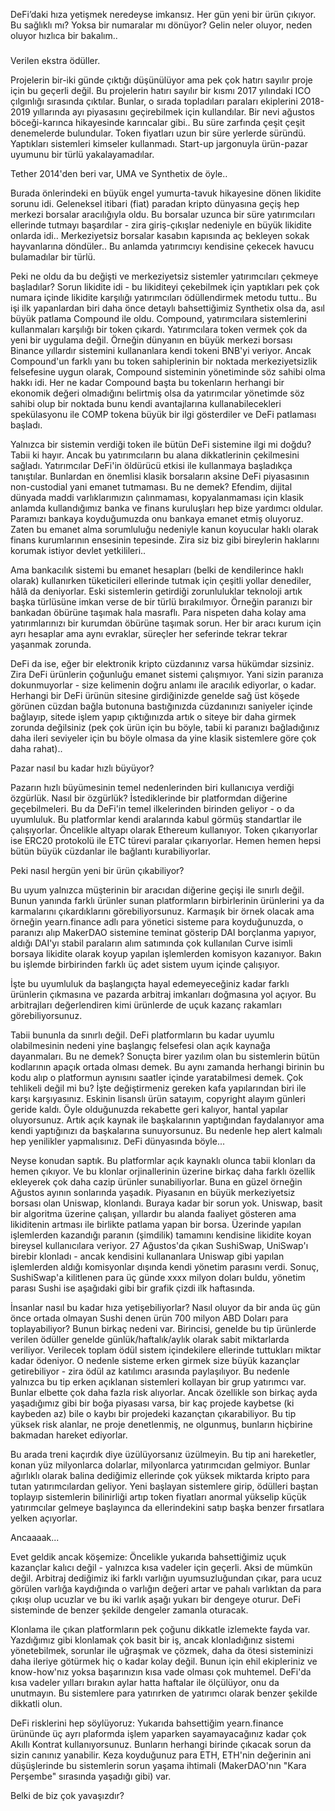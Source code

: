 DeFi’daki hıza yetişmek neredeyse imkansız. Her gün yeni bir ürün çıkıyor. Bu sağlıklı mı? Yoksa bir numaralar mı dönüyor? Gelin neler oluyor, neden oluyor hızlıca bir bakalım.. 


### 


Verilen ekstra ödüller. 


Projelerin bir-iki günde çıktığı düşünülüyor ama pek çok hatırı sayılır proje için bu geçerli değil. Bu projelerin hatırı sayılır bir kısmı 2017 yılındaki ICO çılgınlığı sırasında çıktılar. Bunlar, o sırada topladıları paraları ekiplerini 2018-2019 yıllarında ayı piyasasını geçirebilmek için kullandılar. Bir nevi ağustos böceği-karınca hikayesinde karıncalar gibi.. Bu süre zarfında çeşit çeşit denemelerde bulundular. Token fiyatları uzun bir süre yerlerde süründü. Yaptıkları sistemleri kimseler kullanmadı. Start-up jargonuyla ürün-pazar uyumunu bir türlü yakalayamadılar. 

Tether 2014'den beri var, UMA ve Synthetix de öyle.. 


Burada önlerindeki en büyük engel yumurta-tavuk hikayesine dönen likidite sorunu idi. Geleneksel itibari (fiat) paradan kripto dünyasına geçiş hep merkezi borsalar aracılığıyla oldu. Bu borsalar uzunca bir süre yatırımcıları ellerinde tutmayı başardılar - zira giriş-çıkışlar nedeniyle en büyük likidite onlarda idi.. Merkeziyetsiz borsalar kasabın kapısında aç bekleyen sokak hayvanlarına döndüler.. Bu anlamda yatırımcıyı kendisine çekecek havucu bulamadılar bir türlü. 

Peki ne oldu da bu değişti ve merkeziyetsiz sistemler yatırımcıları çekmeye başladılar? Sorun likidite idi - bu likiditeyi çekebilmek için yaptıkları pek çok numara içinde likidite karşılığı yatırımcıları ödüllendirmek metodu tuttu.. Bu işi ilk yapanlardan biri daha önce detaylı bahsettiğimiz Synthetix olsa da, asıl büyük patlama Compound ile oldu. Compound, yatırımcılara sistemlerini kullanmaları karşılığı bir token çıkardı. Yatırımcılara token vermek çok da yeni bir uygulama değil. Örneğin dünyanın en büyük merkezi borsası Binance yıllardır sistemini kullananlara kendi tokeni BNB'yi veriyor. Ancak Compound'un farklı yanı bu token sahiplerinin bir noktada merkeziyetsizlik felsefesine uygun olarak, Compound sisteminin yönetiminde söz sahibi olma hakkı idi. Her ne kadar Compound başta bu tokenların herhangi bir ekonomik değeri olmadığını belirtmiş olsa da yatırımcılar yönetimde söz sahibi olup bir noktada bunu kendi avantajlarına kullanabilecekleri spekülasyonu ile COMP tokena büyük bir ilgi gösterdiler ve DeFi patlaması başladı. 

Yalnızca bir sistemin verdiği token ile bütün DeFi sistemine ilgi mi doğdu? Tabii ki hayır. Ancak bu yatırımcıların bu alana dikkatlerinin çekilmesini sağladı. Yatırımcılar DeFi'in öldürücü etkisi ile kullanmaya başladıkça tanıştılar. Bunlardan en önemlisi klasik borsaların aksine DeFi piyasasının non-custodial yani emanet tutmaması. Bu ne demek? Efendim, dijital dünyada maddi varlıklarımızın çalınmaması, kopyalanmaması için klasik anlamda kullandığımız banka ve finans kuruluşları hep bize yardımcı oldular. Paramızı bankaya koyduğumuzda onu bankaya emanet etmiş oluyoruz. Zaten bu emanet alma sorumluluğu nedeniyle kanun koyucular haklı olarak finans kurumlarının ensesinin tepesinde. Zira siz biz gibi bireylerin haklarını korumak istiyor devlet yetkilileri.. 

Ama bankacılık sistemi bu emanet hesapları (belki de kendilerince haklı olarak) kullanırken tüketicileri ellerinde tutmak için çeşitli yollar denediler, hâlâ da deniyorlar. Eski sistemlerin getirdiği zorunluluklar teknoloji artık başka türlüsüne imkan verse de bir türlü bırakılmıyor. Örneğin paranızı bir bankadan öbürüne taşımak hala masraflı. Para nispeten daha kolay ama yatırımlarınızı bir kurumdan öbürüne taşımak sorun. Her bir aracı kurum için ayrı hesaplar ama aynı evraklar, süreçler her seferinde tekrar tekrar yaşanmak zorunda. 

DeFi da ise, eğer bir elektronik kripto cüzdanınız varsa hükümdar sizsiniz. Zira DeFi ürünlerin çoğunluğu emanet sistemi çalışmıyor. Yani sizin paranıza dokunmuyorlar - size kelimenin doğru anlamı ile aracılık ediyorlar, o kadar. Herhangi bir DeFi ürünün sitesine girdiğinizde genelde sağ üst köşede görünen cüzdan bağla butonuna bastığınızda cüzdanınızı saniyeler içinde bağlayıp, sitede işlem yapıp çıktığınızda artık o siteye bir daha girmek zorunda değilsiniz (pek çok ürün için bu böyle, tabii ki paranızı bağladığınız daha ileri seviyeler için bu böyle olmasa da yine klasik sistemlere göre çok daha rahat)..


Pazar nasıl bu kadar hızlı büyüyor? 

Pazarın hızlı büyümesinin temel nedenlerinden biri kullanıcıya verdiği özgürlük. Nasıl bir özgürlük? İstediklerinde bir platformdan diğerine geçebilmeleri. Bu da DeFi'in temel ilkelerinden birinden geliyor - o da uyumluluk. Bu platformlar kendi aralarında kabul görmüş standartlar ile çalışıyorlar. Öncelikle altyapı olarak Ethereum kullanıyor. Token çıkarıyorlar ise ERC20 protokolü ile ETC türevi paralar çıkarıyorlar. Hemen hemen hepsi bütün büyük cüzdanlar ile bağlantı kurabiliyorlar. 

Peki nasıl hergün yeni bir ürün çıkabiliyor? 

Bu uyum yalnızca müşterinin bir aracıdan diğerine geçişi ile sınırlı değil. Bunun yanında farklı ürünler sunan platformların birbirlerinin ürünlerini ya da karmalarını çıkardıklarını görebiliyorsunuz. Karmaşık bir örnek olacak ama örneğin yearn.finance adlı para yönetici sisteme para koyduğunuzda, o paranızı alıp MakerDAO sistemine teminat gösterip DAI borçlanma yapıyor, aldığı DAI'yı stabil paraların alım satımında çok kullanılan Curve isimli borsaya likidite olarak koyup yapılan işlemlerden komisyon kazanıyor. Bakın bu işlemde birbirinden farklı üç adet sistem uyum içinde çalışıyor.

İşte bu uyumluluk da başlangıçta hayal edemeyeceğiniz kadar farklı ürünlerin çıkmasına ve pazarda arbitraj imkanları doğmasına yol açıyor. Bu arbitrajları değerlendiren kimi ürünlerde de uçuk kazanç rakamları görebiliyorsunuz. 

Tabii bununla da sınırlı değil. DeFi platformların bu kadar uyumlu olabilmesinin nedeni yine başlangıç felsefesi olan açık kaynağa dayanmaları. Bu ne demek? Sonuçta birer yazılım olan bu sistemlerin bütün kodlarının apaçık ortada olması demek. Bu aynı zamanda herhangi birinin bu kodu alıp o platformun aynısını saatler içinde yaratabilmesi demek. Çok tehlikeli değil mi bu? İşte değiştirmeniz gereken kafa yapılarından biri ile karşı karşıyasınız. Eskinin lisanslı ürün satayım, copyright alayım günleri geride kaldı. Öyle olduğunuzda rekabette geri kalıyor, hantal yapılar oluyorsunuz. Artık açık kaynak ile başkalarının yaptığından faydalanıyor ama kendi yaptığınızı da başkalarına sunuyorsunuz. Bu nedenle hep alert kalmalı hep yenilikler yapmalısınız. DeFi dünyasında böyle... 

Neyse konudan saptık. Bu platformlar açık kaynaklı olunca tabii klonları da hemen çıkıyor. Ve bu klonlar orjinallerinin üzerine birkaç daha farklı özellik ekleyerek çok daha cazip ürünler sunabiliyorlar. Buna en güzel örneğin Ağustos ayının sonlarında yaşadık. Piyasanın en büyük merkeziyetsiz borsası olan Uniswap, klonlandı. Buraya kadar bir sorun yok. Uniswap, basit bir algoritma üzerine çalışan, yıllardır bu alanda faaliyet gösteren ama likiditenin artması ile birlikte patlama yapan bir borsa. Üzerinde yapılan işlemlerden kazandığı paranın (şimdilik) tamamını kendisine likidite koyan bireysel kullanıcılara veriyor. 27 Ağustos'da çıkan SushiSwap, UniSwap'ı birebir klonladı - ancak kendisini kullananlara Uniswap gibi yapılan işlemlerden aldığı komisyonlar dışında kendi yönetim parasını verdi. Sonuç, SushiSwap'a kilitlenen para üç günde xxxx milyon doları buldu,  yönetim parası Sushi ise aşağıdaki gibi bir grafik çizdi ilk haftasında. 

İnsanlar nasıl bu kadar hıza yetişebiliyorlar? Nasıl oluyor da bir anda üç gün önce ortada olmayan Sushi denen ürün 700 milyon ABD Doları para toplayabiliyor?
Bunun birkaç nedeni var. Birincisi, genelde bu tip ürünlerde verilen ödüller genelde günlük/haftalık/aylık olarak sabit miktarlarda veriliyor. Verilecek toplam ödül sistem içindekilere ellerinde tuttukları miktar kadar ödeniyor. O nedenle sisteme erken girmek size büyük kazançlar getirebiliyor - zira ödül az katılımcı arasında paylaşılıyor. Bu nedenle yalnızca bu tip erken açıklanan sistemleri kollayan bir grup yatırımcı var. Bunlar elbette çok daha fazla risk alıyorlar. Ancak özellikle son birkaç ayda yaşadığımız gibi bir boğa piyasası varsa, bir kaç projede kaybetse (ki kaybeden az) bile o kaybı bir projedeki kazançtan çıkarabiliyor. Bu tip yüksek risk alanlar, ne proje denetlenmiş, ne olgunmuş, bunların hiçbirine bakmadan hareket ediyorlar. 

Bu arada treni kaçırdık diye üzülüyorsanız üzülmeyin. Bu tip ani hareketler, konan yüz milyonlarca dolarlar, milyonlarca yatırımcıdan gelmiyor. Bunlar ağırlıklı olarak balina dediğimiz ellerinde çok yüksek miktarda kripto para tutan yatırımcılardan geliyor. Yeni başlayan sistemlere girip, ödülleri baştan toplayıp sistemlerin bilinirliği artıp token fiyatları anormal yükselip küçük yatırımcılar gelmeye başlayınca da ellerindekini satıp başka benzer fırsatlara yelken açıyorlar. 

Ancaaaak... 

Evet geldik ancak köşemize: Öncelikle yukarıda bahsettiğimiz uçuk kazançlar kalıcı değil - yalnızca kısa vadeler için geçerli. Aksi de mümkün değil. Arbitraj dediğimiz iki farklı varlığın uyumsuzluğundan çıkar, para ucuz görülen varlığa kaydığında o varlığın değeri artar ve pahalı varlıktan da para çıkışı olup ucuzlar ve bu iki varlık aşağı yukarı bir dengeye oturur. DeFi sisteminde de benzer şekilde dengeler zamanla oturacak. 

Klonlama ile çıkan platformların pek çoğunu dikkatle izlemekte fayda var. Yazdığımız gibi klonlamak çok basit bir iş, ancak klonladığınız sistemi yönetebilmek, sorunlar ile uğraşmak ve çözmek, daha da ötesi sisteminizi daha ileriye götürmek hiç o kadar kolay değil. Bunun için ehil ekipleriniz ve know-how'nız yoksa başarınızın kısa vade olması çok muhtemel. DeFi'da kısa vadeler yılları bırakın aylar hatta haftalar ile ölçülüyor, onu da unutmayın. Bu sistemlere para yatırırken de yatırımcı olarak benzer şekilde dikkatli olun. 

DeFi risklerini hep söylüyoruz: Yukarıda bahsettiğim yearn.finance ürününde üç ayrı plaformda işlem yaparken sayamayacağınız kadar çok Akıllı Kontrat kullanıyorsunuz. Bunların herhangi birinde çıkacak sorun da sizin canınız yanabilir. Keza koyduğunuz para ETH, ETH'nin değerinin ani düşüşlerinde bu sistemlerin sorun yaşama ihtimali (MakerDAO'nın "Kara Perşembe" sırasında yaşadığı gibi) var. 







Belki de biz çok yavaşızdır?
